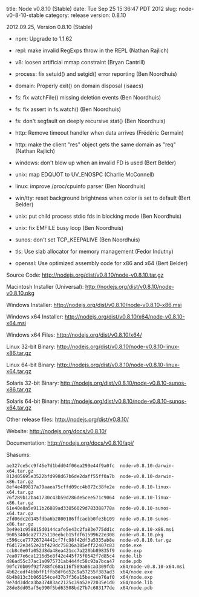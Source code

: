 title: Node v0.8.10 (Stable)
date: Tue Sep 25 15:36:47 PDT 2012
slug: node-v0-8-10-stable
category: release
version: 0.8.10

2012.09.25, Version 0.8.10 (Stable)

* npm: Upgrade to 1.1.62

* repl: make invalid RegExps throw in the REPL (Nathan Rajlich)

* v8: loosen artificial mmap constraint (Bryan Cantrill)

* process: fix setuid() and setgid() error reporting (Ben Noordhuis)

* domain: Properly exit() on domain disposal (isaacs)

* fs: fix watchFile() missing deletion events (Ben Noordhuis)

* fs: fix assert in fs.watch() (Ben Noordhuis)

* fs: don't segfault on deeply recursive stat() (Ben Noordhuis)

* http: Remove timeout handler when data arrives (Frédéric Germain)

* http: make the client "res" object gets the same domain as "req" (Nathan Rajlich)

* windows: don't blow up when an invalid FD is used (Bert Belder)

* unix: map EDQUOT to UV_ENOSPC (Charlie McConnell)

* linux: improve /proc/cpuinfo parser (Ben Noordhuis)

* win/tty: reset background brightness when color is set to default (Bert Belder)

* unix: put child process stdio fds in blocking mode (Ben Noordhuis)

* unix: fix EMFILE busy loop (Ben Noordhuis)

* sunos: don't set TCP_KEEPALIVE (Ben Noordhuis)

* tls: Use slab allocator for memory management (Fedor Indutny)

* openssl: Use optimized assembly code for x86 and x64 (Bert Belder)


Source Code: http://nodejs.org/dist/v0.8.10/node-v0.8.10.tar.gz

Macintosh Installer (Universal): http://nodejs.org/dist/v0.8.10/node-v0.8.10.pkg

Windows Installer: http://nodejs.org/dist/v0.8.10/node-v0.8.10-x86.msi

Windows x64 Installer: http://nodejs.org/dist/v0.8.10/x64/node-v0.8.10-x64.msi

Windows x64 Files: http://nodejs.org/dist/v0.8.10/x64/

Linux 32-bit Binary: http://nodejs.org/dist/v0.8.10/node-v0.8.10-linux-x86.tar.gz

Linux 64-bit Binary: http://nodejs.org/dist/v0.8.10/node-v0.8.10-linux-x64.tar.gz

Solaris 32-bit Binary: http://nodejs.org/dist/v0.8.10/node-v0.8.10-sunos-x86.tar.gz

Solaris 64-bit Binary: http://nodejs.org/dist/v0.8.10/node-v0.8.10-sunos-x64.tar.gz

Other release files: http://nodejs.org/dist/v0.8.10/

Website: http://nodejs.org/docs/v0.8.10/

Documentation: http://nodejs.org/docs/v0.8.10/api/

Shasums:

```
ae327ce5cc9f46e7d1bdd04f06ea299e44f9a0fc  node-v0.8.10-darwin-x64.tar.gz
812405695e3522bfd998d67b6de2daff55ff0a7b  node-v0.8.10-darwin-x86.tar.gz
8ef4e489817a79aaea75cffd09cc4b072c38fe2e  node-v0.8.10-linux-x64.tar.gz
76f289b12ba41730c43b59d286de5cee571c9064  node-v0.8.10-linux-x86.tar.gz
61e40e8a5e911b26889ad33856029d783388778a  node-v0.8.10-sunos-x64.tar.gz
2fd06dc2d145fdba6b2800186ffcaebb0fe3b109  node-v0.8.10-sunos-x86.tar.gz
3e49e1c958815d0144cafe5e43c2fa83e775dd1c  node-v0.8.10-x86.msi
9605340dca27725110eebcb15fdf61599622e308  node-v0.8.10.pkg
c596cce77726724441cf7fc98f42df3a5335ab8e  node-v0.8.10.tar.gz
f6d172e3452e2bf429dc75836a385eff22407c83  node.exe
ccb8c0e0fa052d8da48ea421cc7a220bb89835f9  node.exp
7ea077e6ca1216d5e8f42e445f75f0542f7d85c4  node.lib
d86ad55c37ac1a0975731ab444fc58c93a7bca47  node.pdb
90fc70b09f92f788fc68a116f589a86ca3309fdb  x64/node-v0.8.10-x64.msi
4b62cedf4bbbff1ffb8df6d52c9a57255f383ad3  x64/node.exe
6b4b813c3b065154ce437b7f36a15beceeb76af0  x64/node.exp
9e7dd3ddca3ba37483ac2125c39a52e72035e1d0  x64/node.lib
28de8dd05af5e390f5bd63508bd27b7c683177de  x64/node.pdb
```
